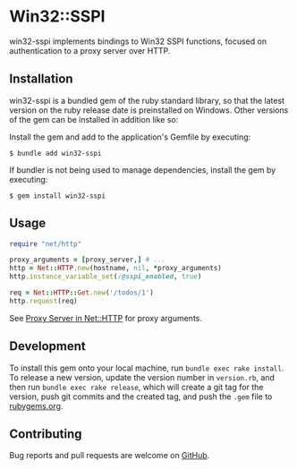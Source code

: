 # Win32::SSPI

win32-sspi implements bindings to Win32 SSPI functions, focused on
authentication to a proxy server over HTTP.

## Installation

win32-sspi is a bundled gem of the ruby standard library, so that the
latest version on the ruby release date is preinstalled on Windows.
Other versions of the gem can be installed in addition like so:

Install the gem and add to the application's Gemfile by executing:

    $ bundle add win32-sspi

If bundler is not being used to manage dependencies, install the gem
by executing:

    $ gem install win32-sspi

## Usage

```ruby
require "net/http"

proxy_arguments = [proxy_server,] # ...
http = Net::HTTP.new(hostname, nil, *proxy_arguments)
http.instance_variable_set(:@sspi_enabled, true)

req = Net::HTTP::Get.new('/todos/1')
http.request(req)
```

See [Proxy Server in Net::HTTP] for proxy arguments.

[Proxy Server in Net::HTTP]: https://docs.ruby-lang.org/en/master/Net/HTTP.html#class-Net::HTTP-label-Proxy+Server

## Development

To install this gem onto your local machine, run `bundle exec rake
install`. To release a new version, update the version number in
`version.rb`, and then run `bundle exec rake release`, which will
create a git tag for the version, push git commits and the created
tag, and push the `.gem` file to [rubygems.org](https://rubygems.org).

## Contributing

Bug reports and pull requests are welcome on [GitHub].

[GitHub]: https://github.com/ruby/win32-sspi
